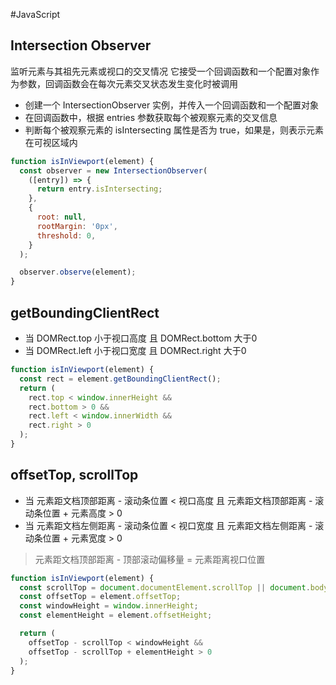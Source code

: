 #JavaScript 

## Intersection Observer
监听元素与其祖先元素或视口的交叉情况
它接受一个回调函数和一个配置对象作为参数，回调函数会在每次元素交叉状态发生变化时被调用

- 创建一个 IntersectionObserver 实例，并传入一个回调函数和一个配置对象
- 在回调函数中，根据 entries 参数获取每个被观察元素的交叉信息
- 判断每个被观察元素的 isIntersecting 属性是否为 true，如果是，则表示元素在可视区域内

```js
function isInViewport(element) {
  const observer = new IntersectionObserver(
    ([entry]) => {
      return entry.isIntersecting;
    },
    {
      root: null,
      rootMargin: '0px',
      threshold: 0,
    }
  );

  observer.observe(element);
}

```


## getBoundingClientRect

- 当 DOMRect.top 小于视口高度 且 DOMRect.bottom 大于0
- 当 DOMRect.left 小于视口宽度 且 DOMRect.right 大于0

```js
function isInViewport(element) {
  const rect = element.getBoundingClientRect();
  return (
    rect.top < window.innerHeight &&
    rect.bottom > 0 &&
    rect.left < window.innerWidth &&
    rect.right > 0
  );
}

```


## offsetTop, scrollTop

- 当 元素距文档顶部距离 - 滚动条位置 < 视口高度 且 元素距文档顶部距离 - 滚动条位置 + 元素高度 > 0
- 当 元素距文档左侧距离 - 滚动条位置 < 视口宽度 且 元素距文档左侧距离 - 滚动条位置 + 元素宽度 > 0
> 元素距文档顶部距离 - 顶部滚动偏移量 = 元素距离视口位置

```js
function isInViewport(element) {
  const scrollTop = document.documentElement.scrollTop || document.body.scrollTop;
  const offsetTop = element.offsetTop;
  const windowHeight = window.innerHeight;
  const elementHeight = element.offsetHeight;

  return (
    offsetTop - scrollTop < windowHeight &&
    offsetTop - scrollTop + elementHeight > 0
  );
}

```
